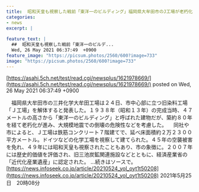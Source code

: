 ```yaml
---
title:  昭和天皇も視察した戦前「東洋一のビルディング」福岡県大牟田市のJ工場が老朽化で解体へ  
categories:
- news
excerpt: |
  
feature_text: |
  ##  昭和天皇も視察した戦前「東洋一のビルデ...
  Wed, 26 May 2021 06:37:49  +0900
feature_image: "https://picsum.photos/2560/600?image=733"
image: "https://picsum.photos/2560/600?image=733"
---
```


[https://asahi.5ch.net/test/read.cgi/newsplus/1621978669/](https://asahi.5ch.net/test/read.cgi/newsplus/1621978669/)
posted on Wed, 26 May 2021 06:37:49  +0900

<!--more-->

　福岡県大牟田市の三井化学大牟田工場は２４日、市中心部に立つ旧染料工場「Ｊ工場」を解体すると発表した。１９３８年（昭和１３年）の完成当時、４７メートルの高さから「東洋一のビルディング」と呼ばれた建物だが、築約８０年を経て老朽化が進み、大規模地震での倒壊の危険性などを考慮した。 　同社や市によると、Ｊ工場は鉄筋コンクリート７階建てで、延べ床面積約２万２３００平方メートル。ドイツなどの化学工場を視察して建てられた。４５年の空襲被害を免れ、４９年には昭和天皇も視察されたこともあり、市の象徴に。２００７年には歴史的価値を評価され、旧三池炭鉱関連施設などとともに、経済産業省の「近代化産業遺産」に認定された。 …続きはソースで。 [https://news.infoseek.co.jp/article/20210524_yol_oyt1t50208](https://news.infoseek.co.jp/article/20210524_yol_oyt1t50208) 2021年5月25日　20時08分
